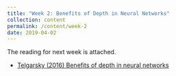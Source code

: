 ```yaml
---
title: "Week 2: Benefits of Depth in Neural Networks"
collection: content
permalink: /content/week-2
date: 2019-04-02
---
```

The reading for next week is attached.

* [Telgarsky (2016) Benefits of depth in neural networks](https://havard-biostat-reading-group.github.io/deep-learning/files/papers/week2/telgarsky.pdf)
